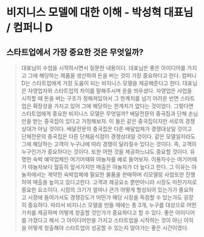 비지니스 모델에 대한 이해 - 박성혁 대표님 / 컴퍼니 D
=========================================
스타트업에서 가장 중요한 것은 무엇일까? 
-----------------------------
> 대표님이 수업을 시작하시면서 질문한 내용이다. 대표님은 좋은 아이디어를 가지고 그에 해당하는 제품을 생산하여 돈을 버는 것이 가장 중요하다고 한다. 컴퍼니D는 스타트업에게 가장 도움이 되는 비지니스 모델을 제공해준다고 한다. 대표님은 자영업자와 스타트업의 차이를 말해주시며 운을 띄우셨다. 자영업은 사업을 시작할 때 돈을 버는 구조가 정해져있어서 그 한계치를 넘기 어려운 반면 스타트업은 확장성을 가지고 있어 그에 해당하는 한계치가 없다는 것이었다. 그렇다면 스타트업에게 중요한 비지니스 모델은 무엇일까? 배달전문의 중국집과 단체 손님만을 받는 중국집이 있다고 가정해보자. 이 둘은 같은 중국집이지만 서로의 경쟁상대가 아닐 것이다. 배달전문의 중국집은 다른 배달업체가 경쟁대상일 것이고 단체전문의 중국집은 다른 단체음식점이 경쟁상대일 것이다. 같은 모델일지라도 그에 해당하는 고객이 누구냐에 따라 경쟁이 달라질수 있다는 것이다. 즉, 고객이 누구인가가 중요하다는 것이다. 또한 어떤 것을 제공하느냐도 중요할 것이다. 유명한 숙박 예약업체인 여기어때와 야놀자를 예로 들어보자. 이용자수는 여기어때가 야놀자보다 월등히 앞서가지만 매출은 야놀자가 더 높다고 한다. 그 이유는 야놀자에서는 계약한 숙박업체에 필요한 물품을 판매하며 리모델링 사업또한 진행하여 매출을 높이고 있다고한다. 고객과 제공요소 뿐만아니라 시장도 마찬가지로 중요한 요소이다. 시장의 크기가 얼마나 큰가 어떻게 형성되어 있는가가 중요하고 시장에 들어가서도 경쟁강도가 어떤가 해당 시장을 독점할 수 있는가도 굉장히 중요하다. 따라서 비지니스 모델을 만들 때에는 총 3개, 누구를 대상으로 어떤 가치를 제공하며 어떻게 창출할 것인가가 중요하다고 할 수 있다. 좋은 아이디어를 가졌다고 해서 그 아이디어만을 가지고 스타트업을 시작하는 것이 아닌 이익을 어떻게 창출해야 스타트업이 성공할 수 있는지 알아가는 좋은 시간이였다.  

